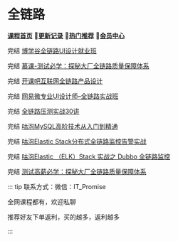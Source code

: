 # 全链路



[**课程首页**](../../README.md) 💖[**更新记录**](./gxjl-2023.md) 💖[**热门推荐**](./rmtj.md) 💖[**会员中心**](./vip.md)



完结 [博学谷全链路UI设计就业班](https://www.boxuegu.com/class/outline-3352.html)

完结 [慕课-测试必学：探秘大厂全链路质量保障体系](https://coding.imooc.com/class/558.html)

完结 [开课吧互联网全链路产品设计](https://www.kaikeba.com/course/vip/829)

完结 [网易微专业UI设计师–全链路实战班](https://study.163.com/course/introduction/1210803856.htm)

完结 [全链路压测实战30讲](https://time.geekbang.org/column/intro/100093001)

完结 [咕泡MySQL高阶技术从入门到精通](https://ke.gupaoedu.cn/course/detail/1294)

完结 [咕泡Elastic Stack分布式全链路监控告警实战](https://ke.gupaoedu.cn/course/courses/1270)

完结 [咕泡Elastic （ELK）Stack 实战之 Dubbo 全链路监控](https://ke.gupaoedu.cn/course/courses/1397)

 完结  [测试高薪必学：探秘大厂全链路质量保障体系](https://coding.imooc.com/class/558.html)

::: tip
联系方式：微信：IT_Promise

全网课程都有，欢迎私聊

推荐好友下单返利，买的越多，返利越多

:::